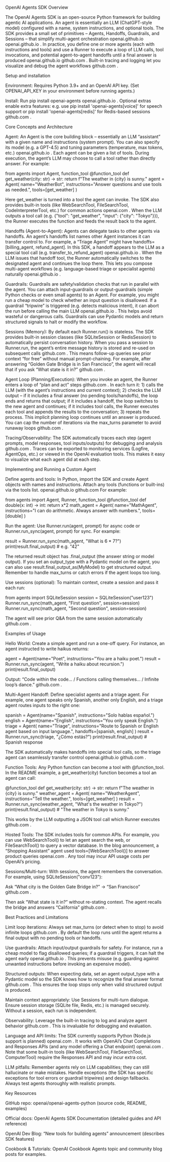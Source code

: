 OpenAI Agents SDK Overview

The OpenAI Agents SDK is an open-source Python framework for building agentic AI applications. An agent is essentially an LLM (ChatGPT-style model) configured with a name, system instructions, and optional tools. The SDK provides a small set of primitives – Agents, Handoffs, Guardrails, and Sessions – that simplify multi-agent orchestration
openai.github.io
openai.github.io
. In practice, you define one or more agents (each with instructions and tools) and use a Runner to execute a loop of LLM calls, tool invocations, and potential agent-to-agent handoffs until a final answer is produced
openai.github.io
github.com
. Built-in tracing and logging let you visualize and debug the agent workflows
github.com
.

Setup and installation

Environment: Requires Python 3.9+ and an OpenAI API key. (Set OPENAI_API_KEY in your environment before running agents.)

Install: Run pip install openai-agents
openai.github.io
. Optional extras enable extra features: e.g. use pip install 'openai-agents[voice]' for speech support or pip install 'openai-agents[redis]' for Redis-based sessions
github.com
.

Core Concepts and Architecture

Agent: An Agent is the core building block – essentially an LLM “assistant” with a given name and instructions (system prompt). You can also specify its model (e.g. a GPT-4.5) and tuning parameters (temperature, max tokens, etc.)
openai.github.io
. Each agent can be given a list of tools. During execution, the agent’s LLM may choose to call a tool rather than directly answer. For example:

from agents import Agent, function_tool
@function_tool
def get_weather(city: str) -> str:
    return f"The weather in {city} is sunny."
agent = Agent(
    name="WeatherBot",
    instructions="Answer questions and use tools as needed.",
    tools=[get_weather]
)


Here get_weather is turned into a tool the agent can invoke. The SDK also provides built-in tools (like WebSearchTool, FileSearchTool, CodeInterpreterTool, etc.) for common actions
openai.com
. When the LLM outputs a tool call (e.g. {"tool": "get_weather", "input": {"city": "Tokyo"}}), the Runner executes the function and feeds the result back to the agent.

Handoffs (Agent-to-Agent): Agents can delegate tasks to other agents via handoffs. An agent’s handoffs list names other Agent instances it can transfer control to. For example, a “Triage Agent” might have handoffs=[billing_agent, refund_agent]. In this SDK, a handoff appears to the LLM as a special tool call (e.g. transfer_to_refund_agent)
openai.github.io
. When the LLM issues that handoff tool, the Runner automatically switches to the designated agent and continues the loop there. This lets you compose multi-agent workflows (e.g. language-based triage or specialist agents) naturally
openai.github.io
.

Guardrails: Guardrails are safety/validation checks that run in parallel with the agent. You can attach input-guardrails or output-guardrails (simple Python checks or even small agents) to an Agent. For example, you might run a cheap model to check whether an input question is disallowed. If a guardrail “tripwire” is triggered (e.g. detects malicious intent), it can abort the run before calling the main LLM
openai.github.io
. This helps avoid wasteful or dangerous calls. Guardrails can use Pydantic models and return structured signals to halt or modify the workflow.

Sessions (Memory): By default each Runner.run() is stateless. The SDK provides built-in session classes (like SQLiteSession or RedisSession) to automatically persist conversation history. When you pass a session to Runner.run, the agent’s entire message history is stored and re-used on subsequent calls
github.com
. This means follow-up queries see prior context “for free” without manual prompt-chaining. For example, after answering “Golden Gate Bridge is in San Francisco”, the agent will recall that if you ask “What state is it in?”
github.com
.

Agent Loop (Planning/Execution): When you invoke an agent, the Runner enters a loop of “plan and act” steps
github.com
. In each turn it: 1) calls the LLM (with the agent’s instructions and current context); 2) checks the LLM output – if it includes a final answer (no pending tools/handoffs), the loop ends and returns that output; if it includes a handoff, the loop switches to the new agent and continues; if it includes tool calls, the Runner executes each tool and appends the results to the conversation; 3) repeats the process. This implicit planning loop continues until an answer is produced. You can cap the number of iterations via the max_turns parameter to avoid runaway loops
github.com
.

Tracing/Observability: The SDK automatically traces each step (agent prompts, model responses, tool inputs/outputs) for debugging and analysis
github.com
. Traces can be exported to monitoring services (Logfire, AgentOps, etc.) or viewed in the OpenAI evaluation tools. This makes it easy to visualize what each agent did at each step.

Implementing and Running a Custom Agent

Define agents and tools: In Python, import the SDK and create Agent objects with names and instructions. Attach any tools (functions or built-ins) via the tools list.
openai.github.io
github.com
 For example:

from agents import Agent, Runner, function_tool
@function_tool
def double(x: int) -> int: return x*2
math_agent = Agent(
    name="MathAgent",
    instructions="I can do arithmetic. Always answer with numbers.",
    tools=[double]
)


Run the agent: Use Runner.run(agent, prompt) for async code or Runner.run_sync(agent, prompt) for sync. For example:

result = Runner.run_sync(math_agent, "What is 6 * 7?")
print(result.final_output)  # e.g. "42"


The returned result object has .final_output (the answer string or model output). If you set an output_type with a Pydantic model on the agent, you can also use result.final_output_as(MyModel) to get structured output. Remember to handle max_turns or catch errors if the agent loops too long.

Use sessions (optional): To maintain context, create a session and pass it each run:

from agents import SQLiteSession
session = SQLiteSession("user123")
Runner.run_sync(math_agent, "First question", session=session)
Runner.run_sync(math_agent, "Second question", session=session)


The agent will see prior Q&A from the same session automatically
github.com
.

Examples of Usage

Hello World: Create a simple agent and run a one-off query. For instance, an agent instructed to write haikus returns:

agent = Agent(name="Poet", instructions="You are a haiku poet.")
result = Runner.run_sync(agent, "Write a haiku about recursion.")
print(result.final_output)


Output: “Code within the code… / Functions calling themselves… / Infinite loop’s dance.”
github.com
.

Multi-Agent Handoff: Define specialist agents and a triage agent. For example, one agent speaks only Spanish, another only English, and a triage agent routes inputs to the right one:

spanish = Agent(name="Spanish", instructions="Solo hablas español.")
english = Agent(name="English", instructions="You only speak English.")
triage = Agent(
    name="Triage",
    instructions="Route to Spanish or English agent based on input language.",
    handoffs=[spanish, english]
)
result = Runner.run_sync(triage, "¿Cómo estás?")
print(result.final_output)  # Spanish response


The SDK automatically makes handoffs into special tool calls, so the triage agent can seamlessly transfer control
openai.github.io
github.com
.

Function Tools: Any Python function can become a tool with @function_tool. In the README example, a get_weather(city) function becomes a tool an agent can call:

@function_tool
def get_weather(city: str) -> str: 
    return f"The weather in {city} is sunny."
weather_agent = Agent(
    name="WeatherAgent",
    instructions="Tell the weather.",
    tools=[get_weather]
)
result = Runner.run_sync(weather_agent, "What's the weather in Tokyo?")
print(result.final_output)  # "The weather in Tokyo is sunny."


This works by the LLM outputting a JSON tool call which Runner executes
github.com
.

Hosted Tools: The SDK includes tools for common APIs. For example, you can use WebSearchTool() to let an agent search the web, or FileSearchTool() to query a vector database. In the blog announcement, a “Shopping Assistant” agent used tools=[WebSearchTool()] to answer product queries
openai.com
. Any tool may incur API usage costs per OpenAI’s pricing.

Sessions/Multi-turn: With sessions, the agent remembers the conversation. For example, using SQLiteSession("conv123"):

Ask “What city is the Golden Gate Bridge in?” → “San Francisco”
github.com
.

Then ask “What state is it in?” without re-stating context. The agent recalls the bridge and answers “California”
github.com
.

Best Practices and Limitations

Limit loop iterations: Always set max_turns (or detect when to stop) to avoid infinite loops
github.com
. By default the loop runs until the agent returns a final output with no pending tools or handoffs.

Use guardrails: Attach input/output guardrails for safety. For instance, run a cheap model to flag disallowed queries; if a guardrail triggers, it can halt the agent early
openai.github.io
. This prevents misuse (e.g. guarding against unwanted instructions before invoking an expensive model).

Structured outputs: When expecting data, set an agent output_type with a Pydantic model so the SDK knows how to recognize the final answer format
github.com
. This ensures the loop stops only when valid structured output is produced.

Maintain context appropriately: Use Sessions for multi-turn dialogue. Ensure session storage (SQLite file, Redis, etc.) is managed securely. Without a session, each run is independent.

Observability: Leverage the built-in tracing to log and analyze agent behavior
github.com
. This is invaluable for debugging and evaluation.

Language and API limits: The SDK currently supports Python (Node.js support is planned)
openai.com
. It works with OpenAI’s Chat Completions and Responses APIs (and any model offering a Chat endpoint)
openai.com
. Note that some built-in tools (like WebSearchTool, FileSearchTool, ComputerTool) require the Responses API and may incur extra cost.

LLM pitfalls: Remember agents rely on LLM capabilities; they can still hallucinate or make mistakes. Handle exceptions (the SDK has specific exceptions for tool errors or guardrail tripwires) and design fallbacks. Always test agents thoroughly with realistic prompts.

Key Resources

GitHub repo: openai/openai-agents-python (source code, README, examples)

Official docs: OpenAI Agents SDK Documentation (detailed guides and API reference)

OpenAI Dev Blog: “New tools for building agents” announcement (describes SDK features)

Cookbook & Tutorials: OpenAI Cookbook Agents topic and community blog posts for examples.
